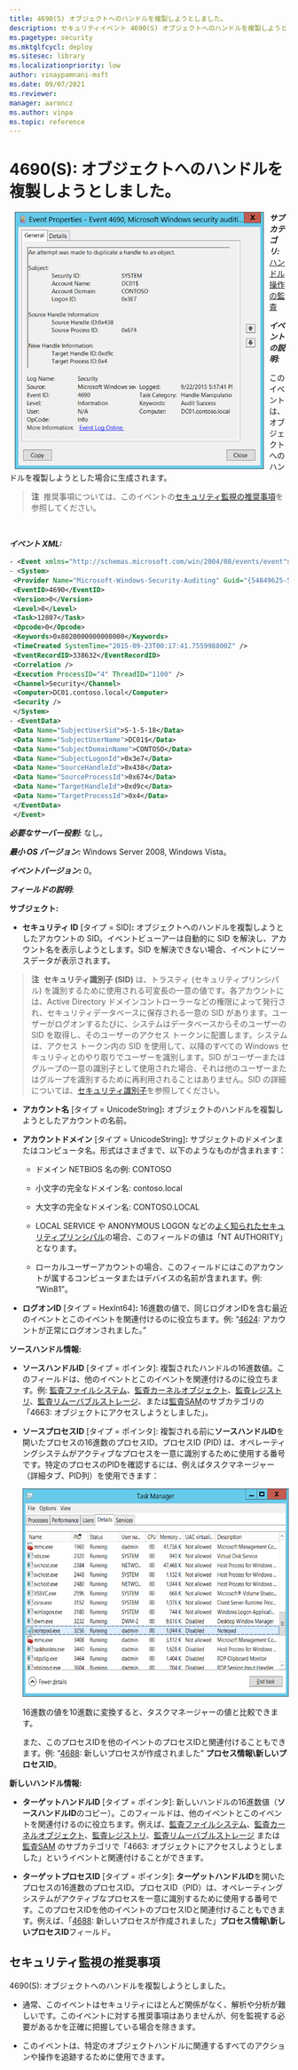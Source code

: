 ```yaml
---
title: 4690(S) オブジェクトへのハンドルを複製しようとしました。
description: セキュリティイベント 4690(S) オブジェクトへのハンドルを複製しようとしました。について説明します。
ms.pagetype: security
ms.mktglfcycl: deploy
ms.sitesec: library
ms.localizationpriority: low
author: vinaypamnani-msft
ms.date: 09/07/2021
ms.reviewer: 
manager: aaroncz
ms.author: vinpa
ms.topic: reference
---
```


# 4690(S): オブジェクトへのハンドルを複製しようとしました。

<img src="images/event-4690.png" alt="Event 4690 illustration" width="449" height="463" hspace="10" align="left" />

***サブカテゴリ:***&nbsp;[ハンドル操作の監査](audit-handle-manipulation.md)

***イベントの説明:***

このイベントは、オブジェクトへのハンドルを複製しようとした場合に生成されます。

> **注**&nbsp;&nbsp;推奨事項については、このイベントの[セキュリティ監視の推奨事項](#security-monitoring-recommendations)を参照してください。

<br clear="all">

***イベント XML:***
```xml
- <Event xmlns="http://schemas.microsoft.com/win/2004/08/events/event">
- <System>
 <Provider Name="Microsoft-Windows-Security-Auditing" Guid="{54849625-5478-4994-A5BA-3E3B0328C30D}" /> 
 <EventID>4690</EventID> 
 <Version>0</Version> 
 <Level>0</Level> 
 <Task>12807</Task> 
 <Opcode>0</Opcode> 
 <Keywords>0x8020000000000000</Keywords> 
 <TimeCreated SystemTime="2015-09-23T00:17:41.755998800Z" /> 
 <EventRecordID>338632</EventRecordID> 
 <Correlation /> 
 <Execution ProcessID="4" ThreadID="1100" /> 
 <Channel>Security</Channel> 
 <Computer>DC01.contoso.local</Computer> 
 <Security /> 
 </System>
- <EventData>
 <Data Name="SubjectUserSid">S-1-5-18</Data> 
 <Data Name="SubjectUserName">DC01$</Data> 
 <Data Name="SubjectDomainName">CONTOSO</Data> 
 <Data Name="SubjectLogonId">0x3e7</Data> 
 <Data Name="SourceHandleId">0x438</Data> 
 <Data Name="SourceProcessId">0x674</Data> 
 <Data Name="TargetHandleId">0xd9c</Data> 
 <Data Name="TargetProcessId">0x4</Data> 
 </EventData>
 </Event>

```

***必要なサーバー役割:*** なし。

***最小 OS バージョン:*** Windows Server 2008, Windows Vista。

***イベントバージョン:*** 0。

***フィールドの説明:***

**サブジェクト:**

-   **セキュリティ ID** \[タイプ = SID\]**:** オブジェクトへのハンドルを複製しようとしたアカウントの SID。イベントビューアーは自動的に SID を解決し、アカウント名を表示しようとします。SID を解決できない場合、イベントにソースデータが表示されます。

> **注**&nbsp;&nbsp;**セキュリティ識別子 (SID)** は、トラスティ (セキュリティプリンシパル) を識別するために使用される可変長の一意の値です。各アカウントには、Active Directory ドメインコントローラーなどの権限によって発行され、セキュリティデータベースに保存される一意の SID があります。ユーザーがログオンするたびに、システムはデータベースからそのユーザーの SID を取得し、そのユーザーのアクセス トークンに配置します。システムは、アクセス トークン内の SID を使用して、以降のすべての Windows セキュリティとのやり取りでユーザーを識別します。SID がユーザーまたはグループの一意の識別子として使用された場合、それは他のユーザーまたはグループを識別するために再利用されることはありません。SID の詳細については、[セキュリティ識別子](/windows/access-protection/access-control/security-identifiers)を参照してください。

-   **アカウント名** \[タイプ = UnicodeString\]**:** オブジェクトのハンドルを複製しようとしたアカウントの名前。

-   **アカウントドメイン** \[タイプ = UnicodeString\]**:** サブジェクトのドメインまたはコンピュータ名。形式はさまざまで、以下のようなものが含まれます：

    -   ドメイン NETBIOS 名の例: CONTOSO

    -   小文字の完全なドメイン名: contoso.local

    -   大文字の完全なドメイン名: CONTOSO.LOCAL

    -   LOCAL SERVICE や ANONYMOUS LOGON などの[よく知られたセキュリティプリンシパル](/windows/security/identity-protection/access-control/security-identifiers)の場合、このフィールドの値は「NT AUTHORITY」となります。

    -   ローカルユーザーアカウントの場合、このフィールドにはこのアカウントが属するコンピュータまたはデバイスの名前が含まれます。例: “Win81”。

-   **ログオンID** \[タイプ = HexInt64\]**:** 16進数の値で、同じログオンIDを含む最近のイベントとこのイベントを関連付けるのに役立ちます。例: “[4624](event-4624.md): アカウントが正常にログオンされました。”

**ソースハンドル情報:**

-   **ソースハンドルID** \[タイプ = ポインタ\]: 複製されたハンドルの16進数値。このフィールドは、他のイベントとこのイベントを関連付けるのに役立ちます。例: [監査ファイルシステム](audit-file-system.md)、[監査カーネルオブジェクト](audit-kernel-object.md)、[監査レジストリ](audit-registry.md)、[監査リムーバブルストレージ](audit-removable-storage.md)、または[監査SAM](audit-sam.md)のサブカテゴリの「4663: オブジェクトにアクセスしようとしました」。

-   **ソースプロセスID** \[タイプ = ポインタ\]: 複製される前に**ソースハンドルID**を開いたプロセスの16進数のプロセスID。プロセスID (PID) は、オペレーティングシステムがアクティブなプロセスを一意に識別するために使用する番号です。特定のプロセスのPIDを確認するには、例えばタスクマネージャー（詳細タブ、PID列）を使用できます：

    <img src="images/task-manager.png" alt="タスクマネージャーのイラスト" width="585" height="375" />

    16進数の値を10進数に変換すると、タスクマネージャーの値と比較できます。

    また、このプロセスIDを他のイベントのプロセスIDと関連付けることもできます。例: “[4688](event-4688.md): 新しいプロセスが作成されました” **プロセス情報\\新しいプロセスID**。

**新しいハンドル情報:**

-   **ターゲットハンドルID** \[タイプ = ポインタ\]: 新しいハンドルの16進数値（**ソースハンドルID**のコピー）。このフィールドは、他のイベントとこのイベントを関連付けるのに役立ちます。例えば、[監査ファイルシステム](audit-file-system.md)、[監査カーネルオブジェクト](audit-kernel-object.md)、[監査レジストリ](audit-registry.md)、[監査リムーバブルストレージ](audit-removable-storage.md) または [監査SAM](audit-sam.md) のサブカテゴリで「4663: オブジェクトにアクセスしようとしました」というイベントと関連付けることができます。

-   **ターゲットプロセスID** \[タイプ = ポインタ\]: **ターゲットハンドルID**を開いたプロセスの16進数のプロセスID。プロセスID（PID）は、オペレーティングシステムがアクティブなプロセスを一意に識別するために使用する番号です。このプロセスIDを他のイベントのプロセスIDと関連付けることもできます。例えば、「[4688](event-4688.md): 新しいプロセスが作成されました」**プロセス情報\\新しいプロセスID**フィールド。

## セキュリティ監視の推奨事項

4690(S): オブジェクトへのハンドルを複製しようとしました。

-   通常、このイベントはセキュリティにほとんど関係がなく、解析や分析が難しいです。このイベントに対する推奨事項はありませんが、何を監視する必要があるかを正確に把握している場合を除きます。

-   このイベントは、特定のオブジェクトハンドルに関連するすべてのアクションや操作を追跡するために使用できます。
